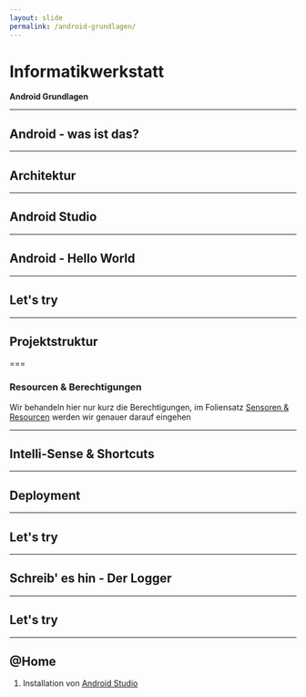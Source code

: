 ```yaml
---
layout: slide
permalink: /android-grundlagen/
---
```


# Informatikwerkstatt
__Android Grundlagen__

---

## Android - was ist das?

---

## Architektur

---

## Android Studio

---

## Android - Hello World

---

## Let's try

---

## Projektstruktur

===

### Resourcen & Berechtigungen

Wir behandeln hier nur kurz die Berechtigungen, im Foliensatz [Sensoren & Resourcen](/sensoren-resourcen/) werden wir genauer darauf eingehen

---

## Intelli-Sense & Shortcuts

---

## Deployment

---

## Let's try

---

## Schreib' es hin - Der Logger

---

## Let's try

---

## @Home

1. Installation von [Android Studio](https://developer.android.com/studio/)
